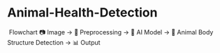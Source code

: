 # Animal-Health-Detection
​  Flowchart​  📷 Image → 🔄 Preprocessing → 🧠 AI Model → 🐾 Animal Body Structure Detection → 📊 Output
